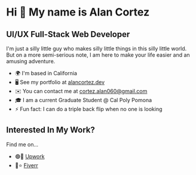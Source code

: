 Hi 👋 My name is Alan Cortez
============================

## UI/UX Full-Stack Web Developer


I'm just a silly little guy who makes silly little things in this silly little world. But on a more semi-serious note, I am here to make your life easier and an amusing adventure.

*   🌍  I'm based in California
*   🖥️  See my portfolio at [alancortez.dev](http://alancortez.dev)
*   ✉️  You can contact me at [cortez.alan060@gmail.com](mailto:cortez.alan060@gmail.com)
*   🎓  I am a current Graduate Student @ Cal Poly Pomona
*   ⚡  Fun fact: I can do a triple back flip when no one is looking

## Interested In My Work?
Find me on...

- 🟢💪 [Upwork](https://www.upwork.com/freelancers/~01d794c8c482806c4e?mp_source=share)
- 💚⭐ [Fiverr](https://www.fiverr.com/alancortez1337)

